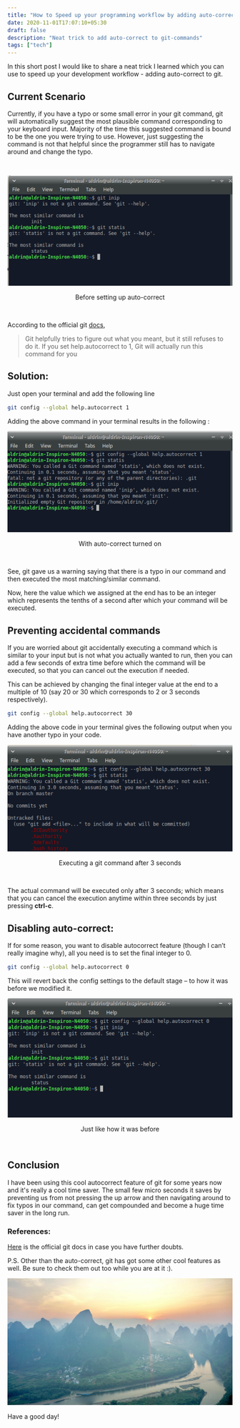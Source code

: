 ```yaml
---
title: "How to Speed up your programming workflow by adding auto-correct in git"
date: 2020-11-01T17:07:10+05:30
draft: false
description: "Neat trick to add auto-correct to git-commands"
tags: ["tech"]
---
```


In this short post I would like to share a neat trick I learned which you can use to speed up your development workflow - adding auto-correct to git.

## Current Scenario

Currently, if you have a typo or some small error in your git command, git will automatically suggest the most plausible command corresponding to your keyboard input.
Majority of the time this suggested command is bound to be the one you were trying to use. However, just suggesting the command is not that helpful since the programmer still has to navigate around and change the typo.

<br/>

![image1](/images/git-autocorrect/image1.png)

<p align = "center">
Before setting up auto-correct
</p>
<br/>

According to the official git [docs](https://git-scm.com/book/en/v2/Customizing-Git-Git-Configuration#_code_help_autocorrect_code),

> Git helpfully tries to figure out what you meant, but it still refuses to do it. If you set help.autocorrect to 1, Git will actually run this command for you

## Solution:

Just open your terminal and add the following line

```bash
git config --global help.autocorrect 1
```

Adding the above command in your terminal results in the following :

![image2](/images/git-autocorrect/image2.png)

<p align = "center">
With auto-correct turned on
</p>
<br/>

See, git gave us a warning saying that there is a typo in our command and then executed the most matching/similar command.

Now, here the value which we assigned at the end has to be an integer which represents the tenths of a second after which your command will be executed.

## Preventing accidental commands

If you are worried about git accidentally executing a command which is similar to your input but is not what you actually wanted to run, then you can add a few seconds of extra time before which the command will be executed, so that you can cancel out the execution if needed.

This can be achieved by changing the final integer value at the end to a multiple of 10 (say 20 or 30 which corresponds to 2 or 3 seconds respectively).

```bash
git config --global help.autocorrect 30
```

Adding the above code in your terminal gives the following output when you have another typo in your code.

![image3](/images/git-autocorrect/image3.png)

<p align = "center">
Executing a git command after 3 seconds
</p>
<br/>

The actual command will be executed only after 3 seconds; which means that you can cancel the execution anytime within three seconds by just pressing **ctrl-c**.

## Disabling auto-correct:

If for some reason, you want to disable autocorrect feature (though I can’t really imagine why), all you need is to set the final integer to 0.

```bash
git config --global help.autocorrect 0
```

This will revert back the config settings to the default stage – to how it was before we modified it.

![image4](/images/git-autocorrect/image4.png)

<p align = "center">
Just like how it was before
</p>
<br/>

## Conclusion

I have been using this cool autocorrect feature of git for some years now and it's really a cool time saver. The small few micro seconds it saves by preventing us from not pressing the up arrow and then navigating around to fix typos in our command, can get compounded and become a huge time saver in the long run.

### References:

[Here](https://git-scm.com/book/en/v2/Customizing-Git-Git-Configuration) is the official git docs in case you have further doubts.

P.S. Other than the auto-correct, git has got some other cool features as well. Be sure to check them out too while you are at it :).

![background image](/images/bg/bg1.jpg)

Have a good day!
